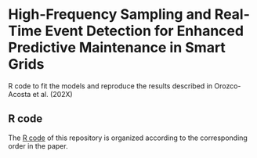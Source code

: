 # High-Frequency Sampling and Real-Time Event Detection for Enhanced Predictive Maintenance in Smart Grids
R code to fit the models and reproduce the results described in Orozco-Acosta et al. (202X)

## R code

The [R code](./rcode/) of this repository is organized according to the corresponding order in the paper.
